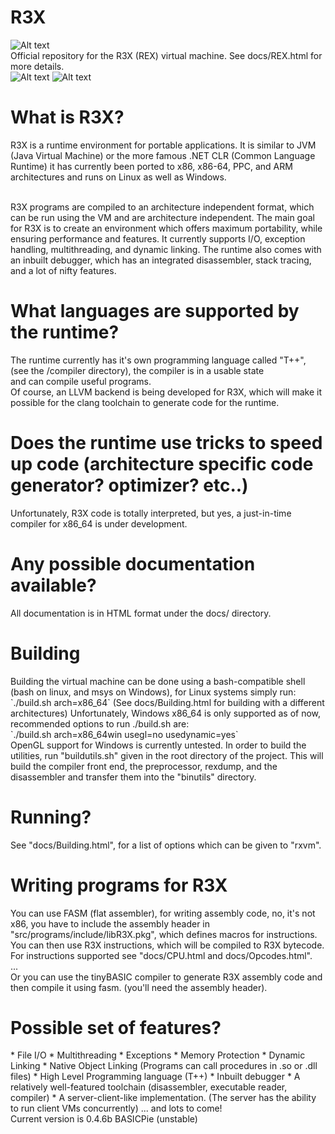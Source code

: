 R3X
===
![Alt text](http://i.imgur.com/Klw1O26.png)<br>
Official repository for the R3X (REX) virtual machine. See docs/REX.html for more details.<br>
![Alt text](http://i.imgur.com/c97xG9g.png "R3X Running on Linux64 with example program and debugger")
![Alt text](http://i.imgur.com/wcPCVSP.png "R3X running a program written in rbasic")
<h1>What is R3X?</h1>
R3X is a runtime environment for portable applications. It is similar to JVM (Java Virtual Machine) or the more famous .NET CLR (Common Language Runtime)
it has currently been ported to x86, x86-64, PPC, and ARM architectures and runs on Linux as well as Windows.<br>
<br>

R3X programs are compiled to an architecture independent format, which can be run using the VM 
and are architecture independent. The main goal for R3X is to create an environment which offers maximum portability,
while ensuring performance and features. It currently supports I/O, exception handling, multithreading, and dynamic linking.
The runtime also comes with an inbuilt debugger, which has an integrated disassembler, stack tracing, 
and a lot of nifty features. <br>

<h1>What languages are supported by the runtime? </h1>
The runtime currently has it's own programming language called "T++", (see the /compiler directory), the compiler is in a usable state<br>
and can compile useful programs.<br>
Of course, an LLVM backend is being developed for R3X, which will make it possible for the clang toolchain to generate code for the runtime.<br>

<h1>Does the runtime use tricks to speed up code (architecture specific code generator? optimizer? etc..)</h1>
Unfortunately, R3X code is totally interpreted, but yes, a just-in-time compiler for x86_64 is under development.<br>

<h1>Any possible documentation available?</h1>
All documentation is in HTML format under the docs/ directory.<br>

<h1>Building</h1>
Building the virtual machine can be done using a bash-compatible shell (bash on linux, and msys on Windows), for Linux systems simply run: <br> 
`./build.sh arch=x86_64` (See docs/Building.html for building with a different architectures)
Unfortunately, Windows x86_64 is only supported as of now, recommended options to run ./build.sh are:<br>
`./build.sh arch=x86_64win usegl=no usedynamic=yes`<br>
OpenGL support for Windows is currently untested.
In order to build the utilities, run "buildutils.sh" given in the root directory of the project. This will build the compiler front end, the preprocessor, rexdump, and the disassembler and transfer them into
the "binutils" directory.
<h1>Running?</h1>
See "docs/Building.html", for a list of options which can be given to "rxvm".

<h1>Writing programs for R3X</h1>

You can use FASM (flat assembler), for writing assembly code, no, it's not x86, you have to include the assembly header in 
"src/programs/include/libR3X.pkg", which defines macros for instructions. You can then use R3X instructions, which will be
compiled to R3X bytecode. For instructions supported see "docs/CPU.html and docs/Opcodes.html".<br>
...<br>
Or you can use the tinyBASIC compiler to generate R3X assembly code and then compile it using fasm. (you'll need the assembly header).

<h1>Possible set of features?</h1>
* File I/O
* Multithreading
* Exceptions
* Memory Protection
* Dynamic Linking
* Native Object Linking (Programs can call procedures in .so or .dll files)
* High Level Programming language (T++)
* Inbuilt debugger
* A relatively well-featured toolchain (disassembler, executable reader, compiler)
* A server-client-like implementation. (The server has the ability to run client VMs concurrently)
... and lots to come!
<br>
Current version is 0.4.6b BASICPie (unstable)<br>
